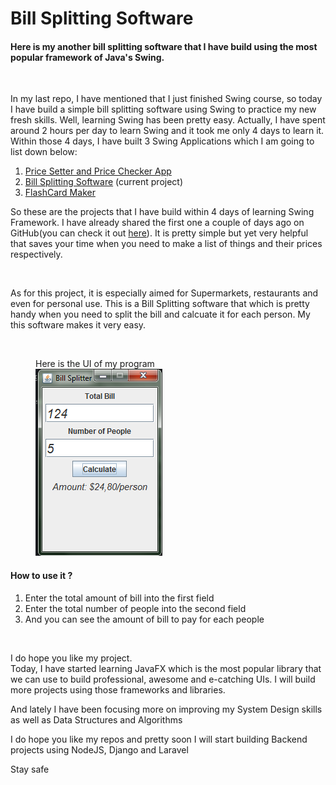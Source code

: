 # Bill Splitting Software 

<h4>Here is my another bill splitting software that I have build using the most popular framework of Java's Swing.</h4>
<br/>
<p>In my last repo, I have mentioned that I just finished Swing course, so today I have build a simple bill splitting software using Swing to practice my new fresh skills. Well, learning Swing has been pretty easy. Actually, I have spent around 2 hours per day to learn Swing and it took me only 4 days to learn it. Within those 4 days, I have built 3 Swing Applications which I am going to list down below: </p>
<ol>
<li><a href="https://github.com/javokhirbek1999/Price_Setter_Price_Checker_System_Design_by_Javokhirbek">Price Setter and Price Checker App<a></li>
<li><a href="https://github.com/javokhirbek1999/Swing_Bill_Splitting_App">Bill Splitting Software</a> (current project)</li>
<li><a href="#">FlashCard Maker</a></li>
</ol>
<p>So these are the projects that I have build within 4 days of learning Swing Framework. I have already shared the first one a couple of days ago on GitHub(you can check it out <a href="https://github.com/javokhirbek1999/Price_Setter_Price_Checker_System_Design_by_Javokhirbek">here</a>). It is pretty simple but yet very helpful that saves your time when you need to make a list of things and their prices respectively.</p>
<br/>
<p>As for this project, it is especially aimed for Supermarkets, restaurants and even for personal use. This is a Bill Splitting software that which is pretty handy when you need to split the bill and calcuate it for each person. My this software makes it very easy.</p>
<br/>
<figure>
<figcaption>Here is the UI of my program</figcaption>
<img src="https://github.com/javokhirbek1999/Swing_Bill_Splitting_App/blob/main/Program_UI.png?raw=true"/>
</figure>
<h4>How to use it ?</h4>
<ol>
<li>Enter the total amount of bill into the first field</li>
<li>Enter the total number of people into the second field</li>
<li>And you can see the amount of bill to pay for each people</li>
</ol>
</br>
<p>I do hope you like my project. <br/>
Today, I have started learning JavaFX which is the most popular library that we can use to build professional, awesome and e-catching UIs. I will build more projects using those frameworks and libraries.</p>
<p>And lately I have been focusing more on improving my System Design skills as well as Data Structures and Algorithms</p>
<p>I do hope you like my repos and pretty soon I will start building Backend projects using NodeJS, Django and Laravel</p>
<p>Stay safe</p>
